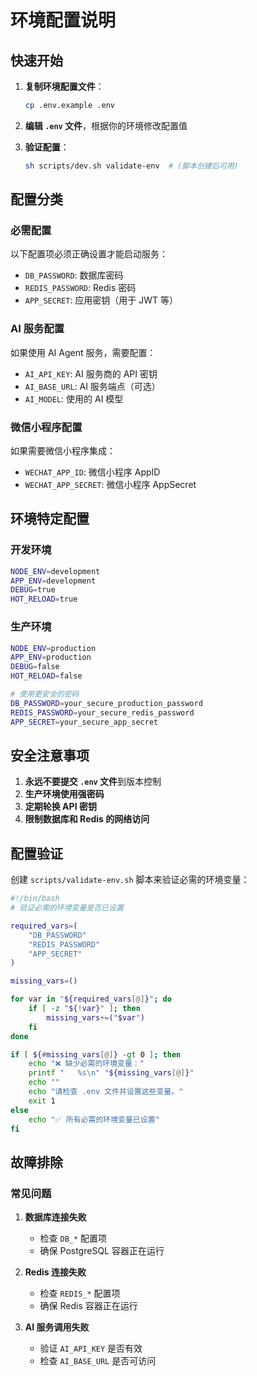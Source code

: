 # 环境配置说明

## 快速开始

1. **复制环境配置文件**：
   ```bash
   cp .env.example .env
   ```

2. **编辑 `.env` 文件**，根据你的环境修改配置值

3. **验证配置**：
   ```bash
   sh scripts/dev.sh validate-env  # (脚本创建后可用)
   ```

## 配置分类

### 必需配置
以下配置项必须正确设置才能启动服务：

- `DB_PASSWORD`: 数据库密码
- `REDIS_PASSWORD`: Redis 密码
- `APP_SECRET`: 应用密钥（用于 JWT 等）

### AI 服务配置
如果使用 AI Agent 服务，需要配置：

- `AI_API_KEY`: AI 服务商的 API 密钥
- `AI_BASE_URL`: AI 服务端点（可选）
- `AI_MODEL`: 使用的 AI 模型

### 微信小程序配置
如果需要微信小程序集成：

- `WECHAT_APP_ID`: 微信小程序 AppID
- `WECHAT_APP_SECRET`: 微信小程序 AppSecret

## 环境特定配置

### 开发环境
```bash
NODE_ENV=development
APP_ENV=development
DEBUG=true
HOT_RELOAD=true
```

### 生产环境
```bash
NODE_ENV=production
APP_ENV=production
DEBUG=false
HOT_RELOAD=false

# 使用更安全的密码
DB_PASSWORD=your_secure_production_password
REDIS_PASSWORD=your_secure_redis_password
APP_SECRET=your_secure_app_secret
```

## 安全注意事项

1. **永远不要提交 `.env` 文件**到版本控制
2. **生产环境使用强密码**
3. **定期轮换 API 密钥**
4. **限制数据库和 Redis 的网络访问**

## 配置验证

创建 `scripts/validate-env.sh` 脚本来验证必需的环境变量：

```bash
#!/bin/bash
# 验证必需的环境变量是否已设置

required_vars=(
    "DB_PASSWORD"
    "REDIS_PASSWORD" 
    "APP_SECRET"
)

missing_vars=()

for var in "${required_vars[@]}"; do
    if [ -z "${!var}" ]; then
        missing_vars+=("$var")
    fi
done

if [ ${#missing_vars[@]} -gt 0 ]; then
    echo "❌ 缺少必需的环境变量："
    printf "   %s\n" "${missing_vars[@]}"
    echo ""
    echo "请检查 .env 文件并设置这些变量。"
    exit 1
else
    echo "✅ 所有必需的环境变量已设置"
fi
```

## 故障排除

### 常见问题

1. **数据库连接失败**
   - 检查 `DB_*` 配置项
   - 确保 PostgreSQL 容器正在运行

2. **Redis 连接失败**
   - 检查 `REDIS_*` 配置项
   - 确保 Redis 容器正在运行

3. **AI 服务调用失败**
   - 验证 `AI_API_KEY` 是否有效
   - 检查 `AI_BASE_URL` 是否可访问
